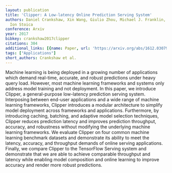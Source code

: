 ```yaml
---
layout: publication
title: 'Clipper: A Low-latency Online Prediction Serving System'
authors: Daniel Crankshaw, Xin Wang, Giulio Zhou, Michael J. Franklin, Joseph E. Gonzalez,
  Ion Stoica
conference: Arxiv
year: 2017
bibkey: crankshaw2017clipper
citations: 304
additional_links: [{name: Paper, url: 'https://arxiv.org/abs/1612.03079'}]
tags: ["Applications"]
short_authors: Crankshaw et al.
---
```

Machine learning is being deployed in a growing number of applications which
demand real-time, accurate, and robust predictions under heavy query load.
However, most machine learning frameworks and systems only address model
training and not deployment.
  In this paper, we introduce Clipper, a general-purpose low-latency prediction
serving system. Interposing between end-user applications and a wide range of
machine learning frameworks, Clipper introduces a modular architecture to
simplify model deployment across frameworks and applications. Furthermore, by
introducing caching, batching, and adaptive model selection techniques, Clipper
reduces prediction latency and improves prediction throughput, accuracy, and
robustness without modifying the underlying machine learning frameworks. We
evaluate Clipper on four common machine learning benchmark datasets and
demonstrate its ability to meet the latency, accuracy, and throughput demands
of online serving applications. Finally, we compare Clipper to the TensorFlow
Serving system and demonstrate that we are able to achieve comparable
throughput and latency while enabling model composition and online learning to
improve accuracy and render more robust predictions.